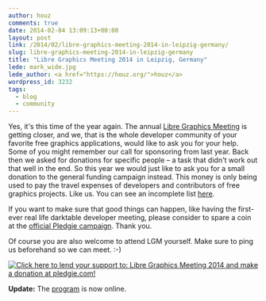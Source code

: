 ```yaml
---
author: houz
comments: true
date: 2014-02-04 13:09:13+00:00
layout: post
link: /2014/02/libre-graphics-meeting-2014-in-leipzig-germany/
slug: libre-graphics-meeting-2014-in-leipzig-germany
title: "Libre Graphics Meeting 2014 in Leipzig, Germany"
lede: mark_wide.jpg
lede_author: <a href="https://houz.org/">houz</a>
wordpress_id: 3232
tags:
  - blog
  - community
---
```

Yes, it's this time of the year again. The annual [Libre Graphics Meeting](https://libregraphicsmeeting.org/2014/) is getting closer, and we, that is the whole developer community of your favorite free graphics applications, would like to ask you for your help. Some of you might remember our call for sponsoring from last year. Back then we asked for donations for specific people&nbsp;– a task that didn't work out that well in the end. So this year we would just like to ask you for a small donation to the general funding campaign instead. This money is only being used to pay the travel expenses of developers and contributors of free graphics projects. Like us. You can see an incomplete list [here](https://libregraphicsmeeting.org/2014/projects/).

If you want to make sure that good things can happen, like having the first-ever real life darktable developer meeting, please consider to spare a coin at the [official Pledgie campaign](https://pledgie.com/campaigns/22927). Thank you.

Of course you are also welcome to attend LGM yourself. Make sure to ping us beforehand so we can meet. :-)

[![Click here to lend your support to:  Libre Graphics Meeting 2014 and make a donation at pledgie.com!](https://pledgie.com/campaigns/22927.png?skin_name=chrome)](https://pledgie.com/campaigns/22927)

**Update:** The [program](https://libregraphicsmeeting.org/2014/program/) is now online.
